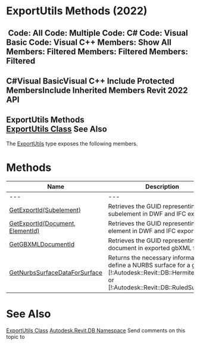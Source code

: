 # ExportUtils Methods (2022)

﻿
 Code: All Code: Multiple Code: C# Code: Visual Basic Code: Visual C++  Members: Show All Members: Filtered Members: Filtered Members: Filtered   
---  
C#Visual BasicVisual C++
Include Protected MembersInclude Inherited Members
Revit 2022 API  
---  
ExportUtils Methods  
[ExportUtils Class](712534c9-d62d-9f8d-fc7f-9348ca58affe.md "ExportUtils Class") See Also  
---  
The [ExportUtils](712534c9-d62d-9f8d-fc7f-9348ca58affe.md "ExportUtils Class") type exposes the following members.
# Methods
| Name | Description |
| --- | --- |
| --- | --- | --- |
| [GetExportId(Subelement)](bfc97625-03ef-ee26-4a54-b625294bb426.md "GetExportId Method \(Subelement\)") | Retrieves the GUID representing the subelement in DWF and IFC export. |
| [GetExportId(Document, ElementId)](f410a32a-f9dd-32b3-b640-3cfa90e8b168.md "GetExportId Method \(Document, ElementId\)") | Retrieves the GUID representing this element in DWF and IFC export. |
| [GetGBXMLDocumentId](9b234d89-aa16-cb64-b1c9-dfbe672f4961.md "GetGBXMLDocumentId Method") | Retrieves the GUID representing this document in exported gbXML files. |
| [GetNurbsSurfaceDataForSurface](659dfb29-ce3b-4527-01ed-ac3c01fa36e4.md "GetNurbsSurfaceDataForSurface Method") | Returns the necessary information to define a NURBS surface for a given [!:Autodesk::Revit::DB::HermiteSuface] or [!:Autodesk::Revit::DB::RuledSuface]. |

# See Also
[ExportUtils Class](712534c9-d62d-9f8d-fc7f-9348ca58affe.md "ExportUtils Class")
[Autodesk.Revit.DB Namespace](87546ba7-461b-c646-cbb1-2cb8f5bff8b2.md "Autodesk.Revit.DB Namespace")
Send comments on this topic to 